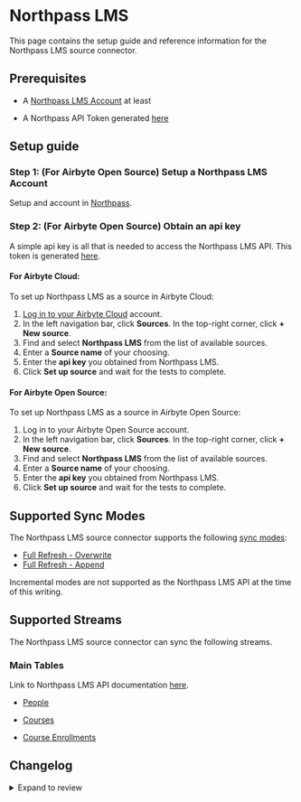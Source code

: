 # Northpass LMS

This page contains the setup guide and reference information for the Northpass LMS source connector.

## Prerequisites

- A [Northpass LMS Account](https://www.northpass.com) at least
<!-- env:oss -->
- A Northpass API Token generated [here](https://developers.northpass.com/docs/api-authentication)
  <!-- /env:oss -->

## Setup guide

<!-- env:oss -->

### Step 1: (For Airbyte Open Source) Setup a Northpass LMS Account

Setup and account in [Northpass](https://www.northpass.com/). 


### Step 2: (For Airbyte Open Source) Obtain an api key

A simple api key is all that is needed to access the Northpass LMS API. This token is generated [here](https://developers.northpass.com/docs/api-authentication).


#### For Airbyte Cloud:

To set up Northpass LMS as a source in Airbyte Cloud:

1. [Log in to your Airbyte Cloud](https://cloud.airbyte.com/workspaces) account.
2. In the left navigation bar, click **Sources**. In the top-right corner, click **+ New source**.
3. Find and select **Northpass LMS** from the list of available sources.
4. Enter a **Source name** of your choosing.
5. Enter the **api key** you obtained from Northpass LMS.
6. Click **Set up source** and wait for the tests to complete.

<!-- /env:cloud -->

<!-- env:oss -->

#### For Airbyte Open Source:

To set up Northpass LMS as a source in Airbyte Open Source:

1. Log in to your Airbyte Open Source account.
2. In the left navigation bar, click **Sources**. In the top-right corner, click **+ New source**.
3. Find and select **Northpass LMS** from the list of available sources.
4. Enter a **Source name** of your choosing.
5. Enter the **api key** you obtained from Northpass LMS.
6. Click **Set up source** and wait for the tests to complete.

<!-- /env:oss -->

## Supported Sync Modes

The Northpass LMS source connector supports the following [sync modes](https://docs.airbyte.com/cloud/core-concepts#connection-sync-modes):

- [Full Refresh - Overwrite](https://docs.airbyte.com/understanding-airbyte/connections/full-refresh-overwrite/)
- [Full Refresh - Append](https://docs.airbyte.com/understanding-airbyte/connections/full-refresh-append)

Incremental modes are not supported as the Northpass LMS API at the time of this writing.

## Supported Streams

The Northpass LMS source connector can sync the following streams.

### Main Tables

Link to Northpass LMS API documentation [here](https://developers.northpass.com/docs/).

- [People](https://developers.northpass.com/reference/get_v2-people)

- [Courses](https://developers.northpass.com/reference/get_v2-courses)

- [Course Enrollments](https://developers.northpass.com/reference/get_v2-courses-course-uuid-enrollments)

## Changelog

<details>
  <summary>Expand to review</summary>

| Version  | Date       | Pull Request                                             | Subject                                                                                                                              |
|:---------|:-----------|:---------------------------------------------------------|:-------------------------------------------------------------------------------------------------------------------------------------|
| 0.2.12 | 2025-02-01 | [52768](https://github.com/airbytehq/airbyte/pull/52768) | Update dependencies |
| 0.2.11 | 2025-01-25 | [52223](https://github.com/airbytehq/airbyte/pull/52223) | Update dependencies |
| 0.2.10 | 2025-01-18 | [51832](https://github.com/airbytehq/airbyte/pull/51832) | Update dependencies |
| 0.2.9 | 2025-01-11 | [51219](https://github.com/airbytehq/airbyte/pull/51219) | Update dependencies |
| 0.2.8 | 2024-12-28 | [50606](https://github.com/airbytehq/airbyte/pull/50606) | Update dependencies |
| 0.2.7 | 2024-12-21 | [50125](https://github.com/airbytehq/airbyte/pull/50125) | Update dependencies |
| 0.2.6 | 2024-12-14 | [49625](https://github.com/airbytehq/airbyte/pull/49625) | Update dependencies |
| 0.2.5 | 2024-12-12 | [49221](https://github.com/airbytehq/airbyte/pull/49221) | Update dependencies |
| 0.2.4 | 2024-12-11 | [48907](https://github.com/airbytehq/airbyte/pull/48907) | Starting with this version, the Docker image is now rootless. Please note that this and future versions will not be compatible with Airbyte versions earlier than 0.64 |
| 0.2.3 | 2024-11-04 | [48257](https://github.com/airbytehq/airbyte/pull/48257) | Update dependencies |
| 0.2.2 | 2024-10-29 | [47863](https://github.com/airbytehq/airbyte/pull/47863) | Update dependencies |
| 0.2.1 | 2024-10-28 | [47520](https://github.com/airbytehq/airbyte/pull/47520) | Update dependencies |
| 0.2.0 | 2024-08-26 | [44771](https://github.com/airbytehq/airbyte/pull/44771) | Refactor connector to manifest-only format |
| 0.1.4 | 2024-08-24 | [44684](https://github.com/airbytehq/airbyte/pull/44684) | Update dependencies |
| 0.1.3 | 2024-08-17 | [44231](https://github.com/airbytehq/airbyte/pull/44231) | Update dependencies |
| 0.1.2 | 2024-08-12 | [43867](https://github.com/airbytehq/airbyte/pull/43867) | Update dependencies |
| 0.1.1 | 2024-08-10 | [43484](https://github.com/airbytehq/airbyte/pull/43484) | Update dependencies |
| 0.1.0 | 2024-08-06 | [43319](https://github.com/airbytehq/airbyte/pull/43319) | New Source: Northpass LMS |
</details>
